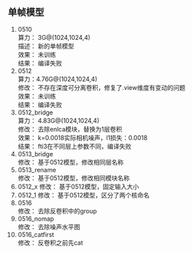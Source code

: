 单帧模型
---------------
1. 0510  
算力：  3G@(1024,1024,4)  
描述：  新的单帧模型  
效果：  未训练  
结果：  编译失败
2. 0512  
算力：4.76G@(1024,1024,4)  
修改：  不存在深度可分离卷积，修复了.view维度有变动的问题  
效果：  未训练  
结果：  编译失败
3. 0512_bridge  
算力：  4.83G@(1024,1024,4)  
修改：  去除enlca模块，替换为1层卷积  
效果：  k=0.0018实际相机噪声，l1损失：0.0018  
结果：  fti3在不同层上参数不同，编译失败  
3. 0513_bridge  
修改：  基于0512模型，修改相同层名称  
4. 0513_rename  
修改：  基于0512模型，修改相同模块名称  
5. 0512_x
修改：  基于0512模型，固定输入大小  
5. 0512_1
修改：  基于0512模型，区分了两个核命名  
6. 0516  
修改： 去除反卷积中的group  
7. 0516_nomap  
修改： 去除噪声水平图  
8. 0516_catfirst  
修改： 反卷积之前先cat  


  